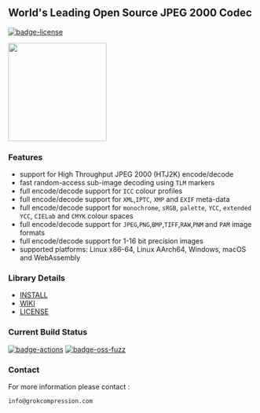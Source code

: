 ## World's Leading Open Source JPEG 2000 Codec

[![badge-license]][link-license]

<span>
 <a href="https://jpeg.org/jpeg2000/index.html" target="_blank">
  <img src="https://jpeg.org/images/jpeg2000-logo.svg" width=200, height=200 />
 </a>
</span>
<p>


### Features

* support for High Throughput JPEG 2000 (HTJ2K) encode/decode
* fast random-access sub-image decoding using `TLM` markers
* full encode/decode support for `ICC` colour profiles
* full encode/decode support for `XML`,`IPTC`, `XMP` and `EXIF` meta-data
* full encode/decode support for `monochrome`, `sRGB`, `palette`, `YCC`, `extended YCC`, `CIELab` and `CMYK` colour spaces
* full encode/decode support for `JPEG`,`PNG`,`BMP`,`TIFF`,`RAW`,`PNM` and `PAM` image formats
* full encode/decode support for 1-16 bit precision images
* supported platforms: Linux x86-64, Linux AArch64, Windows, macOS and WebAssembly

### Library Details

* [INSTALL](https://github.com/GrokImageCompression/grok/blob/master/INSTALL.md)
* [WIKI](https://github.com/GrokImageCompression/grok/wiki)
* [LICENSE][link-license]


### Current Build Status
[![badge-actions]][link-actions]
[![badge-oss-fuzz]][link-oss-fuzz]

### Contact

For more information please contact :

`info@grokcompression.com`


[badge-license]: https://img.shields.io/badge/License-AGPL%20v3-blue.svg
[link-license]: https://github.com/GrokImageCompression/grok/blob/master/LICENSE
[badge-actions]: https://github.com/GrokImageCompression/grok/actions/workflows/build.yml/badge.svg?branch=master
[link-actions]: https://github.com/GrokImageCompression/grok/actions
[badge-oss-fuzz]: https://oss-fuzz-build-logs.storage.googleapis.com/badges/grok.svg
[link-oss-fuzz]: https://bugs.chromium.org/p/oss-fuzz/issues/list?sort=-opened&can=1&q=proj:grok
